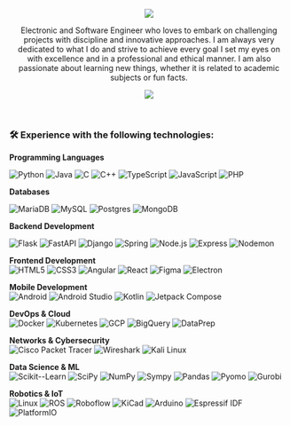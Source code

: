 <p align="center">
  <img src="https://capsule-render.vercel.app/api?type=waving&height=150&color=0:5d536e,100:6c8cd4&text=Hello!%20I'm%20Nicolás%20Rincón%20Sánchez&section=header&reversal=true&textBg=false&fontSize=35&fontAlignY=35&animation=twinkling&fontColor=FFFFFF"/>
</p>

<p align="center">
Electronic and Software Engineer who loves to embark on challenging projects with discipline and innovative approaches. I am always very dedicated to what I do and strive to achieve every goal I set my eyes on with excellence and in a professional and ethical manner. I am also passionate about learning new things, whether it is related to academic subjects or fun facts. 
</p>

<p align="center">
  <img src="https://github-readme-stats.vercel.app/api?username=nrincon2302&theme=tokyonight&show_icons=true&hide_border=true" />
</p>

<br>

### 🛠 Experience with the following technologies:

**Programming Languages**  

![Python](https://img.shields.io/badge/Python-3776AB?style=for-the-badge&logo=python&logoColor=white)
![Java](https://img.shields.io/badge/Java-DD0031?style=for-the-badge&logo=java&logoColor=white)
![C](https://img.shields.io/badge/C-A8B9CC?style=for-the-badge&logo=c&logoColor=white)
![C++](https://img.shields.io/badge/C++-00599C?style=for-the-badge&logo=c%2B%2B&logoColor=white)
![TypeScript](https://img.shields.io/badge/TypeScript-3178C6?style=for-the-badge&logo=typescript&logoColor=white)
![JavaScript](https://img.shields.io/badge/JavaScript-F7DF1E?style=for-the-badge&logo=javascript&logoColor=black)
![PHP](https://img.shields.io/badge/PHP-777BB4?style=for-the-badge&logo=php&logoColor=white)

**Databases**  

![MariaDB](https://img.shields.io/badge/MariaDB-003545?style=for-the-badge&logo=mariadb&logoColor=white)
![MySQL](https://img.shields.io/badge/MySQL-4479A1?style=for-the-badge&logo=mysql&logoColor=white)
![Postgres](https://img.shields.io/badge/Postgres-4169E1?style=for-the-badge&logo=postgresql&logoColor=white)
![MongoDB](https://img.shields.io/badge/MongoDB-47A248?style=for-the-badge&logo=mongodb&logoColor=white)

**Backend Development**  

![Flask](https://img.shields.io/badge/Flask-000000?style=for-the-badge&logo=flask&logoColor=white)
![FastAPI](https://img.shields.io/badge/FastAPI-009688?style=for-the-badge&logo=fastapi&logoColor=white)
![Django](https://img.shields.io/badge/Django-092E20?style=for-the-badge&logo=django&logoColor=white)
![Spring](https://img.shields.io/badge/Spring-6DB33F?style=for-the-badge&logo=spring&logoColor=white)
![Node.js](https://img.shields.io/badge/Node.js-339933?style=for-the-badge&logo=node.js&logoColor=white)
![Express](https://img.shields.io/badge/Express-000000?style=for-the-badge&logo=express&logoColor=white)
![Nodemon](https://img.shields.io/badge/Nodemon-76D04B?style=for-the-badge&logo=nodemon&logoColor=white)

**Frontend Development**  
![HTML5](https://img.shields.io/badge/HTML5-E34F26?style=for-the-badge&logo=html5&logoColor=white)
![CSS3](https://img.shields.io/badge/CSS3-1572B6?style=for-the-badge&logo=css&logoColor=white)
![Angular](https://img.shields.io/badge/Angular-DD0031?style=for-the-badge&logo=angular&logoColor=white)
![React](https://img.shields.io/badge/React-61DAFB?style=for-the-badge&logo=react&logoColor=black)
![Figma](https://img.shields.io/badge/Figma-A259FF?style=for-the-badge&logo=figma&logoColor=white)
![Electron](https://img.shields.io/badge/Electron-47848F?style=for-the-badge&logo=electron&logoColor=white)

**Mobile Development**  
![Android](https://img.shields.io/badge/Android-3DDC84?style=for-the-badge&logo=android&logoColor=white)
![Android Studio](https://img.shields.io/badge/Android%20Studio-3DDC84?style=for-the-badge&logo=android-studio&logoColor=white)
![Kotlin](https://img.shields.io/badge/Kotlin-0095D5?style=for-the-badge&logo=kotlin&logoColor=white)
![Jetpack Compose](https://img.shields.io/badge/Jetpack%20Compose-4285F4?style=for-the-badge&logo=jetpack-compose&logoColor=white)

**DevOps & Cloud**  
![Docker](https://img.shields.io/badge/Docker-2496ED?style=for-the-badge&logo=docker&logoColor=white)
![Kubernetes](https://img.shields.io/badge/Kubernetes-326CE5?style=for-the-badge&logo=kubernetes&logoColor=white)
![GCP](https://img.shields.io/badge/GCP-4285F4?style=for-the-badge&logo=googlecloud&logoColor=white)
![BigQuery](https://img.shields.io/badge/BigQuery-4285F4?style=for-the-badge&logo=googlebigquery&logoColor=white)
![DataPrep](https://img.shields.io/badge/DataPrep-F4511E?style=for-the-badge&logo=googlecloud&logoColor=white)

**Networks & Cybersecurity**  
![Cisco Packet Tracer](https://img.shields.io/badge/Cisco%20Packet%20Tracer-1BA0E2?style=for-the-badge&logo=cisco&logoColor=white)
![Wireshark](https://img.shields.io/badge/Wireshark-0077A3?style=for-the-badge&logo=wireshark&logoColor=white)
![Kali Linux](https://img.shields.io/badge/Kali%20Linux-557C94?style=for-the-badge&logo=kalilinux&logoColor=white)

**Data Science & ML**  
![Scikit--Learn](https://img.shields.io/badge/Scikit--Learn-F7931E?style=for-the-badge&logo=scikit-learn&logoColor=white)
![SciPy](https://img.shields.io/badge/SciPy-8CAAE6?style=for-the-badge&logo=scipy&logoColor=white)
![NumPy](https://img.shields.io/badge/NumPy-013243?style=for-the-badge&logo=numpy&logoColor=white)
![Sympy](https://img.shields.io/badge/Sympy-82C341?style=for-the-badge&logo=sympy&logoColor=white)
![Pandas](https://img.shields.io/badge/Pandas-150458?style=for-the-badge&logo=pandas&logoColor=white)
![Pyomo](https://img.shields.io/badge/Pyomo-DA291C?style=for-the-badge&logo=python&logoColor=white)
![Gurobi](https://img.shields.io/badge/Gurobi-0F66D0?style=for-the-badge&logo=gurobi&logoColor=white)

**Robotics & IoT**  
![Linux](https://img.shields.io/badge/Linux-FFCC2E?style=for-the-badge&logo=linux&logoColor=black)
![ROS](https://img.shields.io/badge/ROS-DD4814?style=for-the-badge&logo=ros&logoColor=white)
![Roboflow](https://img.shields.io/badge/Roboflow-000000?style=for-the-badge&logo=roboflow&logoColor=white)
![KiCad](https://img.shields.io/badge/KiCad-314CB0?style=for-the-badge&logo=kicad&logoColor=white)
![Arduino](https://img.shields.io/badge/Arduino-00979D?style=for-the-badge&logo=arduino&logoColor=white)
![Espressif IDF](https://img.shields.io/badge/Espressif%20IDF-DD3333?style=for-the-badge&logo=espressif&logoColor=white)
![PlatformIO](https://img.shields.io/badge/PlatformIO-F24E1E?style=for-the-badge&logo=platformio&logoColor=white)

